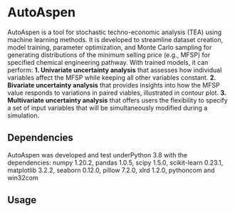 # AutoAspen
AutoAspen is a tool for stochastic techno-economic analysis (TEA) using machine learning methods. It is developed to streamline dataset creation, model training, parameter optimization, and Monte Carlo sampling for generating distributions of the minimum selling price (e.g., MFSP) for specified chemical engineering pathway. With trained models, it can perform:
__1. Univariate uncertainty analysis__ that assesses how individual variables affect the MFSP while keeping all other variables constant.
__2. Bivariate uncertainty analysis__ that provides insights into how the MFSP value responds to variations in paired viables, illustrated in contour plot.
__3. Multivariate uncertainty analysis__ that offers users the flexibility to specify a set of input variables that will be simultaneously modified during a simulation.
## Dependencies
AutoAspen was developed and test underPython 3.8 with the dependencies:
numpy 1.20.2, pandas 1.0.5, scipy 1.5.0, scikit-learn 0.23.1, matplotlib 3.2.2, seaborn 0.12.0, pillow 7.2.0, xlrd 1.2.0, pythoncom and win32com
## Usage
